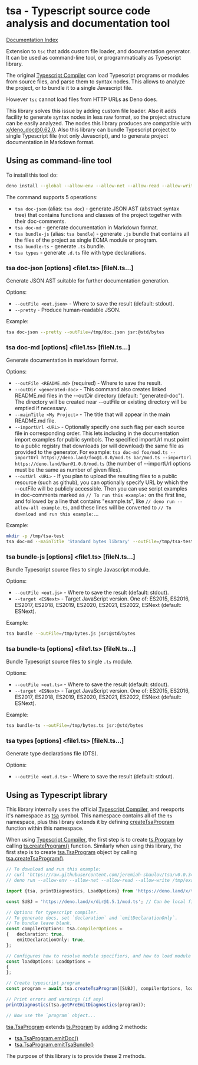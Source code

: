 <!--
	This file is generated with the following command:
	deno run --allow-all https://raw.githubusercontent.com/jeremiah-shaulov/tsa/v0.0.34/tsa.ts doc-md --outFile=README.md mod.ts --importUrl https://deno.land/x/tsa@v0.0.34/mod.ts --mainTitle 'tsa - Typescript source code analysis and documentation tool' --outUrl https://raw.githubusercontent.com/jeremiah-shaulov/tsa/v0.0.34/README.md
-->

# tsa - Typescript source code analysis and documentation tool

[Documentation Index](generated-doc/README.md)

Extension to `tsc` that adds custom file loader, and documentation generator.
It can be used as command-line tool, or programmatically as Typescript library.

The original [Typescript Compiler](https://www.npmjs.com/package/typescript) can load Typescript programs or modules from source files,
and parse them to syntax nodes. This allows to analyze the project, or to bundle it to a single Javascript file.

However `tsc` cannot load files from HTTP URLs as Deno does.

This library solves this issue by adding custom file loader. Also it adds facility to generate syntax nodes in less raw format, so the project structure
can be easily analyzed. The nodes this library produces are compatible with [x/deno\_doc@0.62.0](https://deno.land/x/deno_doc@0.62.0).
Also this library can bundle Typescript project to single Typescript file (not only Javascript), and to generate project documentation in Markdown format.

## Using as command-line tool

To install this tool do:

```bash
deno install --global --allow-env --allow-net --allow-read --allow-write https://deno.land/x/tsa@v0.0.34/tsa.ts
```

The command supports 5 operations:
- `tsa doc-json` (alias: `tsa doc`) - generate JSON AST (abstract syntax tree) that contains functions and classes of the project together with their doc-comments.
- `tsa doc-md` - generate documentation in Markdown format.
- `tsa bundle-js` (alias: `tsa bundle`) - generate `.js` bundle that contains all the files of the project as single ECMA module or program.
- `tsa bundle-ts` - generate `.ts` bundle.
- `tsa types` - generate `.d.ts` file with type declarations.

### tsa doc-json [options] <file1.ts> [fileN.ts...]

Generate JSON AST suitable for further documentation generation.

Options:
- `--outFile <out.json>` - Where to save the result (default: stdout).
- `--pretty` - Produce human-readable JSON.

Example:
```bash
tsa doc-json --pretty --outFile=/tmp/doc.json jsr:@std/bytes
```

### tsa doc-md [options] <file1.ts> [fileN.ts...]

Generate documentation in markdown format.

Options:
- `--outFile <README.md>` (required) - Where to save the result.
- `--outDir <generated-doc>` - This command also creates linked README.md files in the --outDir directory (default: "generated-doc").
The directory will be created near --outFile or existing directory will be emptied if necessary.
- `--mainTitle <My Project>` - The title that will appear in the main README.md file.
- `--importUrl <URL>` - Optionally specify one such flag per each source file in corresponding order.
This lets including in the documentation import examples for public symbols.
The specified importUrl must point to a public registry that downloads (or will download) the same file as provided to the generator.
For example: `tsa doc-md foo/mod.ts --importUrl https://deno.land/foo@1.0.0/mod.ts bar/mod.ts --importUrl https://deno.land/bar@1.0.0/mod.ts`
(the number of --importUrl options must be the same as number of given files).
- `--outUrl <URL>` - If you plan to upload the resulting files to a public resource (such as github),
you can optionally specify URL by which the --outFile will be publicly accessible.
Then you can use script examples in doc-comments marked as `// To run this example:` on the first line,
and followed by a line that contains "example.ts", like `// deno run --allow-all example.ts`, and these lines will be converted to `// To download and run this example:`...

Example:
```bash
mkdir -p /tmp/tsa-test
tsa doc-md --mainTitle 'Standard bytes library' --outFile=/tmp/tsa-test/README.md jsr:@std/bytes
```

### tsa bundle-js [options] <file1.ts> [fileN.ts...]

Bundle Typescript source files to single Javascript module.

Options:
- `--outFile <out.js>` - Where to save the result (default: stdout).
- `--target <ESNext>` - Target JavaScript version. One of: ES2015, ES2016, ES2017, ES2018, ES2019, ES2020, ES2021, ES2022, ESNext (default: ESNext).

Example:
```bash
tsa bundle --outFile=/tmp/bytes.js jsr:@std/bytes
```

### tsa bundle-ts [options] <file1.ts> [fileN.ts...]

Bundle Typescript source files to single `.ts` module.

Options:
- `--outFile <out.ts>` - Where to save the result (default: stdout).
- `--target <ESNext>` - Target JavaScript version. One of: ES2015, ES2016, ES2017, ES2018, ES2019, ES2020, ES2021, ES2022, ESNext (default: ESNext).

Example:
```bash
tsa bundle-ts --outFile=/tmp/bytes.ts jsr:@std/bytes
```

### tsa types [options] <file1.ts> [fileN.ts...]

Generate type declarations file (DTS).

Options:
- `--outFile <out.d.ts>` - Where to save the result (default: stdout).

## Using as Typescript library

This library internally uses the official [Typescript Compiler](https://www.npmjs.com/package/typescript),
and reexports it's namespace as [tsa](generated-doc/namespace.tsa/README.md) symbol. This namespace contains all of the `ts` namespace,
plus this library extends it by defining [createTsaProgram](generated-doc/function.createTsaProgram/README.md) function within this namespace.

When using [Typescript Compiler](https://www.npmjs.com/package/typescript),
the first step is to create [ts.Program](generated-doc/interface.Program/README.md) by calling [ts.createProgram()](generated-doc/function.createProgram/README.md) function.
Similarly when using this library, the first step is to create [tsa.TsaProgram](generated-doc/interface.TsaProgram/README.md) object by calling [tsa.createTsaProgram()](generated-doc/function.createTsaProgram/README.md).

```ts
// To download and run this example:
// curl 'https://raw.githubusercontent.com/jeremiah-shaulov/tsa/v0.0.34/README.md' | perl -ne '$y=$1 if /^```(.)?/;  print $_ if $y&&$m;  $m=$y&&($m||m~<example-p9mn>~)' > /tmp/example-p9mn.ts
// deno run --allow-env --allow-net --allow-read --allow-write /tmp/example-p9mn.ts

import {tsa, printDiagnostics, LoadOptions} from 'https://deno.land/x/tsa@v0.0.34/mod.ts';

const SUBJ = 'https://deno.land/x/dir@1.5.1/mod.ts'; // Can be local file (`file:///...`)

// Options for typescript compiler.
// To generate docs, set `declaration` and `emitDeclarationOnly`.
// To bundle leave blank.
const compilerOptions: tsa.CompilerOptions =
{	declaration: true,
	emitDeclarationOnly: true,
};

// Configures how to resolve module specifiers, and how to load module contents.
const loadOptions: LoadOptions =
{
};

// Create typescript program
const program = await tsa.createTsaProgram([SUBJ], compilerOptions, loadOptions);

// Print errors and warnings (if any)
printDiagnostics(tsa.getPreEmitDiagnostics(program));

// Now use the `program` object...
```

[tsa.TsaProgram](generated-doc/interface.TsaProgram/README.md) extends [ts.Program](generated-doc/interface.Program/README.md) by adding 2 methods:
- [tsa.TsaProgram.emitDoc()](generated-doc/interface.TsaProgram/README.md#-emitdocoptions-emitdocoptions-docnodes)
- [tsa.TsaProgram.emitTsaBundle()](generated-doc/interface.TsaProgram/README.md#-emittsabundle-tsabundle)

The purpose of this library is to provide these 2 methods.
